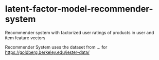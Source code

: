 # latent-factor-model-recommender-system
Recommender system with factorized user ratings of products in user and item feature vectors

Recommender System uses the dataset from ... for https://goldberg.berkeley.edu/jester-data/
